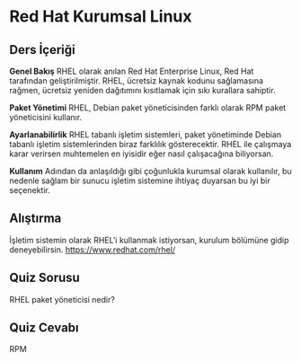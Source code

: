 # Red Hat Kurumsal Linux

## Ders İçeriği

<b>Genel Bakış</b>
RHEL olarak anılan Red Hat Enterprise Linux, Red Hat tarafından geliştirilmiştir. RHEL, ücretsiz kaynak kodunu sağlamasına rağmen, ücretsiz yeniden dağıtımını kısıtlamak için sıkı kurallara sahiptir.

<b>Paket Yönetimi</b>
RHEL, Debian paket yöneticisinden farklı olarak RPM paket yöneticisini kullanır.

<b>Ayarlanabilirlik</b>
RHEL tabanlı işletim sistemleri, paket yönetiminde Debian tabanlı işletim sistemlerinden biraz farklılık gösterecektir. RHEL ile çalışmaya karar verirsen muhtemelen en iyisidir eğer nasıl çalışacağına biliyorsan.

<b>Kullanım</b>
Adından da anlaşıldığı gibi çoğunlukla kurumsal olarak kullanılır, bu nedenle sağlam bir sunucu işletim sistemine ihtiyaç duyarsan bu iyi bir seçenektir.

## Alıştırma

İşletim sistemin olarak RHEL'i kullanmak istiyorsan, kurulum bölümüne gidip deneyebilirsin. <a href='http://www.redhat.com/en/technologies/linux-platforms/enterprise-linux/'>https://www.redhat.com/rhel/</a>

## Quiz Sorusu

RHEL paket yöneticisi nedir?


## Quiz Cevabı

RPM
